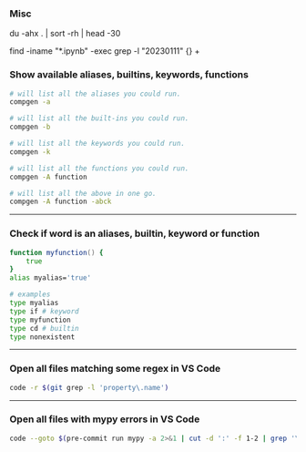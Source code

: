 ### Misc

du -ahx . | sort -rh | head -30

find -iname "*.ipynb" -exec grep -l "20230111" {} \+

### Show available aliases, builtins, keywords, functions

```zsh
# will list all the aliases you could run.
compgen -a

# will list all the built-ins you could run.
compgen -b

# will list all the keywords you could run.
compgen -k

# will list all the functions you could run.
compgen -A function

# will list all the above in one go.
compgen -A function -abck
```

---

### Check if word is an aliases, builtin, keyword or function

```zsh
function myfunction() {
    true
}
alias myalias='true'

# examples
type myalias
type if # keyword
type myfunction
type cd # builtin
type nonexistent
```

---

### Open all files matching some regex in VS Code

```zsh
code -r $(git grep -l 'property\.name')
```

---

### Open all files with mypy errors in VS Code

```zsh
code --goto $(pre-commit run mypy -a 2>&1 | cut -d ':' -f 1-2 | grep '\.py')
```